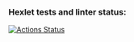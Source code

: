 ### Hexlet tests and linter status:
[![Actions Status](https://github.com/Abra19/data-analytics-project-92/actions/workflows/hexlet-check.yml/badge.svg)](https://github.com/Abra19/data-analytics-project-92/actions)